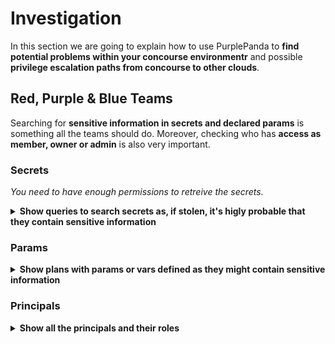 # Investigation

In this section we are going to explain how to use PurplePanda to **find potential problems within your concourse environmentr** and possible **privilege escalation paths from concourse to other clouds**.

## Red, Purple & Blue Teams

Searching for **sensitive information in secrets and declared params** is something all the teams should do.
Moreover, checking who has **access as member, owner or admin** is also very important.

### Secrets

*You need to have enough permissions to retreive the secrets.*

<details>
<summary><b>Show queries to search secrets as, if stolen, it's higly probable that they contain sensitive information</b></summary>

#### Councourse - secrets
`Show all the secrets.`
  <details>
  <summary>e.g.: <i>Councourse - secrets</i></summary>
    <pre>
    MATCH(secret:ConcourseSecret)
    RETURN secret</pre>
  </details>

#### Councourse - secrets with pipelines
`Show all the secrets with their related pipelines.`
  <details>
  <summary>e.g.: <i>Councourse - secrets with pipelines</i></summary>
    <pre>
    MATCH(secret:ConcourseSecret)<-[r:HAS_SECRET]-(pipeline:ConcoursePipeline)
    RETURN secret,r,pipeline</pre>
  </details>
</details>

### Params

<details>
<summary><b>Show plans with params or vars defined as they might contain sensitive information</b></summary>

#### Concourse - params
`Show all the plans with some param or var declared.`
  <details>
  <summary>e.g.: <i>Concourse - envars with value</i></summary>
    <pre>
    MATCH(plan:ConcoursePlan) WHERE ((plan.params IS NOT NULL AND plan.params <> "null") OR (plan.runparams IS NOT NULL AND plan.runparams <> "null") OR (plan.vars IS NOT NULL AND plan.vars <> "null"))
    RETURN plan.name,plan.params,plan.runparams,plan.vars</pre>
  </details>
</details>

### Principals

<details>
<summary><b>Show all the principals and their roles</b></summary>

#### Concourse - ppals
`Show all the principals in concourse`
  <details>
  <summary>e.g.: <i>Concourse - Ppals</i></summary>
    <pre>
    MATCH(team:ConcourseTeam)<-[r:HAS_ROLE]-(ppal:ConcoursePrincipal)
    RETURN team,r,ppal</pre>
  </details>

#### Concourse - privileged ppals
`Show only the privileged principals`
  <details>
  <summary>e.g.: <i>Concourse - privileged ppals</i></summary>
    <pre>
    MATCH(team:ConcourseTeam)<-[r:HAS_ROLE]-(ppal:ConcoursePrincipal)
    WHERE r.role <> "viewer" and r.role <> "pipeline-operator"
    RETURN team,r,ppal</pre>
  </details>
</details>
</details>